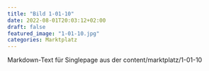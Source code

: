 ```yaml
---
title: "Bild 1-01-10"
date: 2022-08-01T20:03:12+02:00
draft: false
featured_image: "1-01-10.jpg"
categories: Marktplatz
---
```



Markdown-Text für Singlepage aus der content/marktplatz/1-01-10